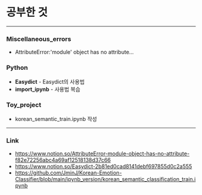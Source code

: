 # 공부한 것 #
------
### Miscellaneous_errors ###
* AttributeError:'module' object has no attribute...
### Python ###
* **Easydict** - Easydict의 사용법
* **import_ipynb** - 사용법 복습
### Toy_project ###
* korean_semantic_train.ipynb 작성

-------------
### Link ###
* <https://www.notion.so/AttributeError-module-object-has-no-attribute-f82e72256abc4a69af12518138d37c66>
* <https://www.notion.so/Easydict-2b81ed0cad8141debf697855d0c2a555>
* <https://github.com/JminJ/Korean-Emotion-Classifier/blob/main/ipynb_version/korean_semantic_classification_train.ipynb>